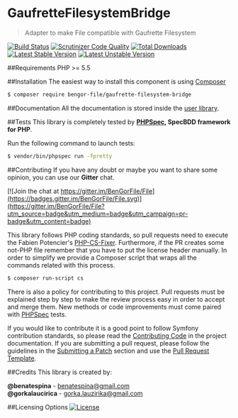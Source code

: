 # GaufretteFilesystemBridge
> Adapter to make File compatible with Gaufrette Filesystem

[![Build Status](https://travis-ci.org/BenGorFile/GaufretteFilesystemBridge.svg?branch=master)](https://travis-ci.org/BenGorFile/GaufretteFilesystemBridge)
[![Scrutinizer Code Quality](https://scrutinizer-ci.com/g/BenGorFile/GaufretteFilesystemBridge/badges/quality-score.png?b=master)](https://scrutinizer-ci.com/g/BenGorFile/GaufretteFilesystemBridge/?branch=master)
[![Total Downloads](https://poser.pugx.org/bengor-file/gaufrette-filesystem-bridge/downloads)](https://packagist.org/packages/bengor-file/gaufrette-filesystem-bridge/)
[![Latest Stable Version](https://poser.pugx.org/bengor-file/gaufrette-filesystem-bridge/v/stable.svg)](https://packagist.org/packages/bengor-file/gaufrette-filesystem-bridge/)
[![Latest Unstable Version](https://poser.pugx.org/bengor-file/gaufrette-filesystem-bridge/v/unstable.svg)](https://packagist.org/packages/bengor-file/gaufrette-filesystem-bridge/)

##Requirements
PHP >= 5.5

##Installation
The easiest way to install this component is using [Composer][6]
```bash
$ composer require bengor-file/gaufrette-filesystem-bridge
```

##Documentation
All the documentation is stored inside the [user library](https://github.com/BenGorFile/File/blob/master/docs/index.md).

##Tests
This library is completely tested by **[PHPSpec][1], SpecBDD framework for PHP**.

Run the following command to launch tests:
```bash
$ vendor/bin/phpspec run -fpretty
```

##Contributing
If you have any doubt or maybe you want to share some opinion, you can use our **Gitter** chat.

[![Join the chat at https://gitter.im/BenGorFile/File](https://badges.gitter.im/BenGorFile/File.svg)](https://gitter.im/BenGorFile/File?utm_source=badge&utm_medium=badge&utm_campaign=pr-badge&utm_content=badge)

This library follows PHP coding standards, so pull requests need to execute the Fabien Potencier's [PHP-CS-Fixer][5].
Furthermore, if the PR creates some not-PHP file remember that you have to put the license header manually. In order
to simplify we provide a Composer script that wraps all the commands related with this process.
```bash
$ composer run-script cs
```

There is also a policy for contributing to this project. Pull requests must be explained step by step to make the
review process easy in order to accept and merge them. New methods or code improvements must come paired with
[PHPSpec][1] tests.

If you would like to contribute it is a good point to follow Symfony contribution standards, so please read the
[Contributing Code][2] in the project documentation. If you are submitting a pull request, please follow the guidelines
in the [Submitting a Patch][3] section and use the [Pull Request Template][4].

##Credits
This library is created by:
>
**@benatespina** - [benatespina@gmail.com](mailto:benatespina@gmail.com)<br>
**@gorkalaucirica** - [gorka.lauzirika@gmail.com](mailto:gorka.lauzirika@gmail.com)

##Licensing Options
[![License](https://poser.pugx.org/bengor-file/gaufrette-filesystem-bridge/license.svg)](https://github.com/BenGorFile/GaufretteFilesystemBridge/blob/master/LICENSE)

[1]: http://www.phpspec.net/
[2]: http://symfony.com/doc/current/contributing/code/index.html
[3]: http://symfony.com/doc/current/contributing/code/patches.html#check-list
[4]: http://symfony.com/doc/current/contributing/code/patches.html#make-a-pull-request
[5]: http://cs.sensiolabs.org/
[6]: http://getcomposer.org
